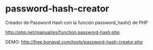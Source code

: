 # password-hash-creator
Creador de Password Hash con la función password_hash() de PHP

http://php.net/manual/es/function.password-hash.php

DEMO: http://free.bonaval.com/tools/password-hash-creator.php

